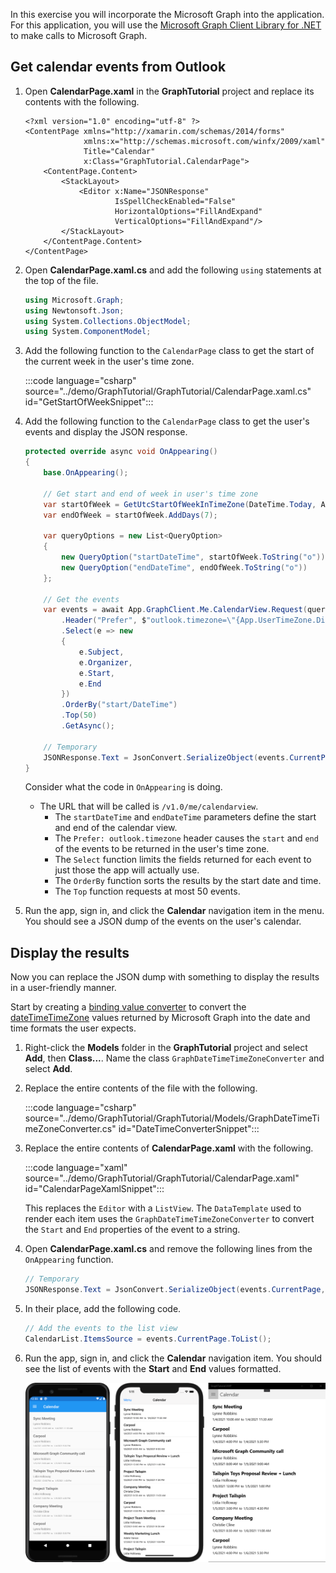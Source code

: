 <!-- markdownlint-disable MD002 MD041 -->

In this exercise you will incorporate the Microsoft Graph into the application. For this application, you will use the [Microsoft Graph Client Library for .NET](https://github.com/microsoftgraph/msgraph-sdk-dotnet) to make calls to Microsoft Graph.

## Get calendar events from Outlook

1. Open **CalendarPage.xaml** in the **GraphTutorial** project and replace its contents with the following.

    ```xaml
    <?xml version="1.0" encoding="utf-8" ?>
    <ContentPage xmlns="http://xamarin.com/schemas/2014/forms"
                 xmlns:x="http://schemas.microsoft.com/winfx/2009/xaml"
                 Title="Calendar"
                 x:Class="GraphTutorial.CalendarPage">
        <ContentPage.Content>
            <StackLayout>
                <Editor x:Name="JSONResponse"
                        IsSpellCheckEnabled="False"
                        HorizontalOptions="FillAndExpand"
                        VerticalOptions="FillAndExpand"/>
            </StackLayout>
        </ContentPage.Content>
    </ContentPage>
    ```

1. Open **CalendarPage.xaml.cs** and add the following `using` statements at the top of the file.

    ```csharp
    using Microsoft.Graph;
    using Newtonsoft.Json;
    using System.Collections.ObjectModel;
    using System.ComponentModel;
    ```

1. Add the following function to the `CalendarPage` class to get the start of the current week in the user's time zone.

    :::code language="csharp" source="../demo/GraphTutorial/GraphTutorial/CalendarPage.xaml.cs" id="GetStartOfWeekSnippet":::

1. Add the following function to the `CalendarPage` class to get the user's events and display the JSON response.

    ```csharp
    protected override async void OnAppearing()
    {
        base.OnAppearing();

        // Get start and end of week in user's time zone
        var startOfWeek = GetUtcStartOfWeekInTimeZone(DateTime.Today, App.UserTimeZone);
        var endOfWeek = startOfWeek.AddDays(7);

        var queryOptions = new List<QueryOption>
        {
            new QueryOption("startDateTime", startOfWeek.ToString("o")),
            new QueryOption("endDateTime", endOfWeek.ToString("o"))
        };

        // Get the events
        var events = await App.GraphClient.Me.CalendarView.Request(queryOptions)
            .Header("Prefer", $"outlook.timezone=\"{App.UserTimeZone.DisplayName}\"")
            .Select(e => new
            {
                e.Subject,
                e.Organizer,
                e.Start,
                e.End
            })
            .OrderBy("start/DateTime")
            .Top(50)
            .GetAsync();

        // Temporary
        JSONResponse.Text = JsonConvert.SerializeObject(events.CurrentPage, Formatting.Indented);
    }
    ```

    Consider what the code in `OnAppearing` is doing.

    - The URL that will be called is `/v1.0/me/calendarview`.
        - The `startDateTime` and `endDateTime` parameters define the start and end of the calendar view.
        - The `Prefer: outlook.timezone` header causes the `start` and `end` of the events to be returned in the user's time zone.
        - The `Select` function limits the fields returned for each event to just those the app will actually use.
        - The `OrderBy` function sorts the results by the start date and time.
        - The `Top` function requests at most 50 events.

1. Run the app, sign in, and click the **Calendar** navigation item in the menu. You should see a JSON dump of the events on the user's calendar.

## Display the results

Now you can replace the JSON dump with something to display the results in a user-friendly manner.

Start by creating a [binding value converter](/xamarin/xamarin-forms/xaml/xaml-basics/data-binding-basics#binding-value-converters) to convert the [dateTimeTimeZone](/graph/api/resources/datetimetimezone?view=graph-rest-1.0) values returned by Microsoft Graph into the date and time formats the user expects.

1. Right-click the **Models** folder in the **GraphTutorial** project and select **Add**, then **Class...**. Name the class `GraphDateTimeTimeZoneConverter` and select **Add**.

1. Replace the entire contents of the file with the following.

    :::code language="csharp" source="../demo/GraphTutorial/GraphTutorial/Models/GraphDateTimeTimeZoneConverter.cs" id="DateTimeConverterSnippet":::

1. Replace the entire contents of **CalendarPage.xaml** with the following.

    :::code language="xaml" source="../demo/GraphTutorial/GraphTutorial/CalendarPage.xaml" id="CalendarPageXamlSnippet":::

    This replaces the `Editor` with a `ListView`. The `DataTemplate` used to render each item uses the `GraphDateTimeTimeZoneConverter` to convert the `Start` and `End` properties of the event to a string.

1. Open **CalendarPage.xaml.cs** and remove the following lines from the `OnAppearing` function.

    ```csharp
    // Temporary
    JSONResponse.Text = JsonConvert.SerializeObject(events.CurrentPage, Formatting.Indented);
    ```

1. In their place, add the following code.

    ```csharp
    // Add the events to the list view
    CalendarList.ItemsSource = events.CurrentPage.ToList();
    ```

1. Run the app, sign in, and click the **Calendar** navigation item. You should see the list of events with the **Start** and **End** values formatted.

    ![A screenshot of the table of events](./images/calendar-page.png)
